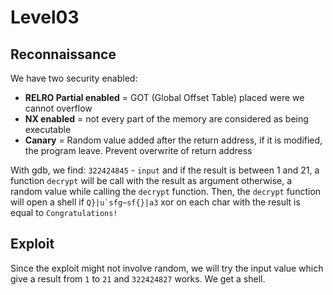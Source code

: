 # Level03

## Reconnaissance

We have two security enabled:
- **RELRO Partial enabled** = GOT (Global Offset Table) placed were we cannot overflow
- **NX enabled** = not every part of the memory are considered as being executable
- **Canary** = Random value added after the return address, if it is modified, the program leave. Prevent overwrite of return address

With gdb, we find:
`322424845` - `input` and if the result is between 1 and 21, a function `decrypt` will be call with the result as argument
otherwise, a random value while calling the `decrypt` function.
Then, the `decrypt` function will open a shell if ```Q}|u`sfg~sf{}|a3``` xor on each char with the result is equal to `Congratulations!`

## Exploit

Since the exploit might not involve random, we will try the input value which give a result from `1` to `21`
and `322424827` works. We get a shell.